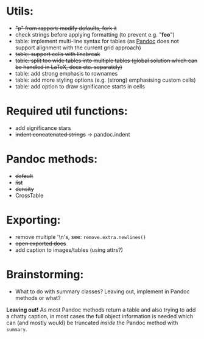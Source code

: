 
# Utils:

  * ~~"p" from rapport: modify defaults, fork it~~
  * check strings before applying formatting (to prevent e.g. "****foo****")
  * table: implement multi-line syntax for tables (as [Pandoc](http://johnmacfarlane.net/pandoc) does not support alignment with the current grid approach)
  * ~~table: support cells with linebreak~~
  * ~~table: split too wide tables into multiple tables (global solution which can be handled in LaTeX, docx etc. separately)~~
  * table: add strong emphasis to rownames
  * table: add more styling options (e.g. (strong) emphasising custom cells)
  * table: add option to draw significance starts in cells

# Required util functions:

  * add significance stars
  * ~~indent concatenated strings~~ -> pandoc.indent

# Pandoc methods:

  * ~~default~~
  * ~~list~~
  * ~~density~~
  * CrossTable

# Exporting:

 * remove multiple '\n's, see: `remove.extra.newlines()`
 * ~~open exported docs~~
 * add caption to images/tables (using attrs?)

# Brainstorming:

  * What to do with summary classes? Leaving out, implement in Pandoc methods or what?

   **Leaving out!** As most Pandoc methods return a table and also trying to add a chatty caption, in most cases the full object information is needed which can (and mostly would) be truncated *inside* the Pandoc method with `summary`.
